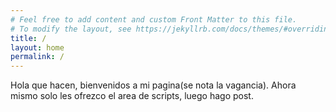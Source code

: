 ```yaml
---
# Feel free to add content and custom Front Matter to this file.
# To modify the layout, see https://jekyllrb.com/docs/themes/#overriding-theme-defaults
title: /
layout: home
permalink: /
---
```


Hola que hacen, bienvenidos a mi pagina(se nota la vagancia).
Ahora mismo solo les ofrezco el area de scripts, luego hago post.
